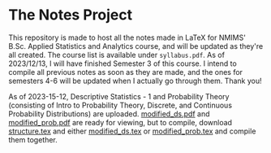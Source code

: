 # The Notes Project

This repository is made to host all the notes made in LaTeX for NMIMS' B.Sc. Applied Statistics and Analytics course, and will be updated as they're all created. The course list is available under `syllabus.pdf`. As of 2023/12/13, I will have finished Semester 3 of this course. I intend to compile all previous notes as soon as they are made, and the ones for semesters 4-6 will be updated when I actually go through them.
Thank you!

As of 2023-15-12, Descriptive Statistics - 1 and Probability Theory (consisting of Intro to Probability Theory, Discrete, and Continuous Probability Distributions) are uploaded. [modified_ds.pdf](https://github.com/kae-vm/the-notes-project/blob/main/modified_ds.pdf) and [modified_prob.pdf](https://github.com/kae-vm/the-notes-project/blob/main/modified_prob.pdf) are ready for viewing, but to compile, download [structure.tex](https://github.com/kae-vm/the-notes-project/blob/main/structure.tex) and either [modified_ds.tex](https://github.com/kae-vm/the-notes-project/blob/main/modified_ds.tex) or [modified_prob.tex](https://github.com/kae-vm/the-notes-project/blob/main/modified_prob.tex) and compile them together.
